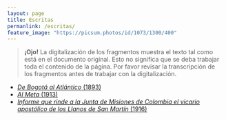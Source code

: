 ```yaml
---
layout: page
title: Escritas
permanlink: /escritas/
feature_image: "https://picsum.photos/id/1073/1300/400"
---
```


> **¡Ojo!** La digitalización de los fragmentos muestra el texto tal como está en el documento original. Esto no significa que se deba trabajar toda el contenido de la página. Por favor revisar la transcripción de los fragmentos antes de trabajar con la digitalización.

*   [_De Bogotá al Atlántico_ (1893)](/fuentes/escritas/de-bogota-al-atlantico/)
*   [_Al Meta_ (1913)](/fuentes/escritas/al-meta/)
*   [_Informe que rinde a la Junta de Misiones de Colombia el vicario apostólico de los Llanos de San Martín_ (1916)](/fuentes/escritas/informe-vicariato/)